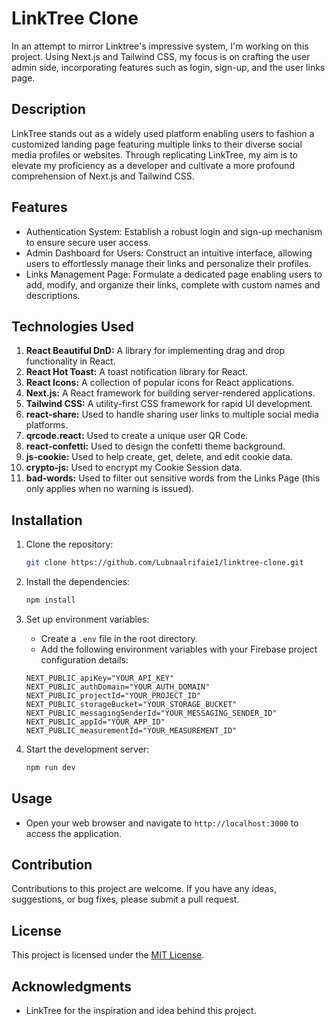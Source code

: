 # LinkTree Clone

In an attempt to mirror Linktree's impressive system, I'm working on this project. Using Next.js and Tailwind CSS, my focus is on crafting the user admin side, incorporating features such as login, sign-up, and the user links page.

## Description

LinkTree stands out as a widely used platform enabling users to fashion a customized landing page featuring multiple links to their diverse social media profiles or websites. Through replicating LinkTree, my aim is to elevate my proficiency as a developer and cultivate a more profound comprehension of Next.js and Tailwind CSS.

## Features

- Authentication System: Establish a robust login and sign-up mechanism to ensure secure user access.
- Admin Dashboard for Users: Construct an intuitive interface, allowing users to effortlessly manage their links and personalize their profiles.
- Links Management Page: Formulate a dedicated page enabling users to add, modify, and organize their links, complete with custom names and descriptions.

## Technologies Used

1. **React Beautiful DnD:** A library for implementing drag and drop functionality in React.
2. **React Hot Toast:** A toast notification library for React.
3. **React Icons:** A collection of popular icons for React applications.
4. **Next.js:** A React framework for building server-rendered applications.
5. **Tailwind CSS:** A utility-first CSS framework for rapid UI development.
6. **react-share:** Used to handle sharing user links to multiple social media platforms.
7. **qrcode.react:** Used to create a unique user QR Code.
8. **react-confetti:** Used to design the confetti theme background.
9. **js-cookie:** Used to help create, get, delete, and edit cookie data.
10. **crypto-js:** Used to encrypt my Cookie Session data.
11. **bad-words:** Used to filter out sensitive words from the Links Page (this only applies when no warning is issued).

## Installation

1. Clone the repository:
   ```bash
   git clone https://github.com/Lubnaalrifaie1/linktree-clone.git
   ```

2. Install the dependencies:
   ```bash
   npm install
   ```

3. Set up environment variables:
   - Create a `.env` file in the root directory.
   - Add the following environment variables with your Firebase project configuration details:
   ```plaintext
   NEXT_PUBLIC_apiKey="YOUR_API_KEY"
   NEXT_PUBLIC_authDomain="YOUR_AUTH_DOMAIN"
   NEXT_PUBLIC_projectId="YOUR_PROJECT_ID"
   NEXT_PUBLIC_storageBucket="YOUR_STORAGE_BUCKET"
   NEXT_PUBLIC_messagingSenderId="YOUR_MESSAGING_SENDER_ID"
   NEXT_PUBLIC_appId="YOUR_APP_ID"
   NEXT_PUBLIC_measurementId="YOUR_MEASUREMENT_ID"
   ```

4. Start the development server:
   ```bash
   npm run dev
   ```

## Usage

- Open your web browser and navigate to `http://localhost:3000` to access the application.

## Contribution

Contributions to this project are welcome. If you have any ideas, suggestions, or bug fixes, please submit a pull request.

## License

This project is licensed under the [MIT License](LICENSE).

## Acknowledgments

- LinkTree for the inspiration and idea behind this project.
